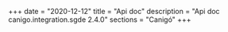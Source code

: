 +++
date        = "2020-12-12"
title       = "Api doc"
description = "Api doc canigo.integration.sgde 2.4.0"
sections    = "Canigó"
+++